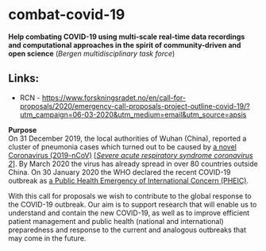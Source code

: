 # combat-covid-19

**Help combating COVID-19 using multi-scale real-time data recordings and computational approaches in the spirit of community-driven and open science** (_Bergen multidisciplinary task force_)


## Links:

- RCN -  https://www.forskningsradet.no/en/call-for-proposals/2020/emergency-call-proposals-project-outline-covid-19/?utm_campaign=06-03-2020&utm_medium=email&utm_source=apsis <br>

**Purpose**<br>
On 31 December 2019, the local authorities of Wuhan (China), reported a cluster of pneumonia cases which turned out to be caused by [a novel Coronavirus (2019-nCoV)](https://www.ecdc.europa.eu/en/novel-coronavirus-china) [[_Severe acute respiratory syndrome coronavirus 2_](https://en.wikipedia.org/wiki/Severe_acute_respiratory_syndrome_coronavirus_2)]. By March 2020 the virus has already spread in over 80 countries outside China. On 30 January 2020 the WHO declared the recent COVID-19 outbreak as [a Public Health Emergency of International Concern (PHEIC)](https://www.who.int/news-room/detail/30-01-2020-statement-on-the-second-meeting-of-the-international-health-regulations-(2005)-emergency-committee-regarding-the-outbreak-of-novel-coronavirus-(2019-ncov)).

With this call for proposals we wish to contribute to the global response to the COVID-19 outbreak. Our aim is to support research that will enable us to understand and contain the new COVID-19, as well as to improve efficient patient management and public health (national and international) preparedness and response to the current and analogous outbreaks that may come in the future.
